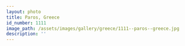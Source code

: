 ```yaml
---
layout: photo
title: Paros, Greece
id_number: 1111
image_path: /assets/images/gallery/greece/1111--paros--greece.jpg
description: ''
---
```

